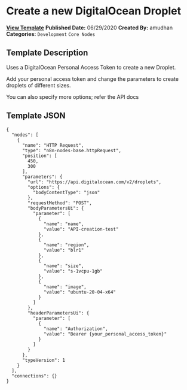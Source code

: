 # Create a new DigitalOcean Droplet

**[View Template](https://n8n.io/workflows/435-/)**  **Published Date:** 06/29/2020  **Created By:** amudhan  **Categories:** `Development` `Core Nodes`  

## Template Description

Uses a DigitalOcean Personal Access Token to create a new Droplet.

Add your personal access token and change the parameters to create droplets of different sizes.

You can also specify more options; refer the API docs

## Template JSON

```
{
  "nodes": [
    {
      "name": "HTTP Request",
      "type": "n8n-nodes-base.httpRequest",
      "position": [
        450,
        300
      ],
      "parameters": {
        "url": "https://api.digitalocean.com/v2/droplets",
        "options": {
          "bodyContentType": "json"
        },
        "requestMethod": "POST",
        "bodyParametersUi": {
          "parameter": [
            {
              "name": "name",
              "value": "API-creation-test"
            },
            {
              "name": "region",
              "value": "blr1"
            },
            {
              "name": "size",
              "value": "s-1vcpu-1gb"
            },
            {
              "name": "image",
              "value": "ubuntu-20-04-x64"
            }
          ]
        },
        "headerParametersUi": {
          "parameter": [
            {
              "name": "Authorization",
              "value": "Bearer {your_personal_access_token}"
            }
          ]
        }
      },
      "typeVersion": 1
    }
  ],
  "connections": {}
}
```
